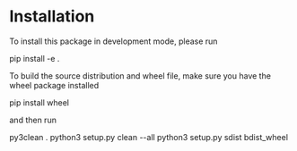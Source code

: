 # Installation

To install this package in development mode, please run

pip install -e .

To build the source distribution and wheel file, make sure you have the
wheel package installed

pip install wheel

and then run

py3clean .
python3 setup.py clean --all
python3 setup.py sdist bdist_wheel

